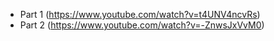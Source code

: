 <!-- Video Link -->

- Part 1 (https://www.youtube.com/watch?v=t4UNV4ncvRs)
- Part 2 (https://www.youtube.com/watch?v=-ZnwsJxVvM0)
